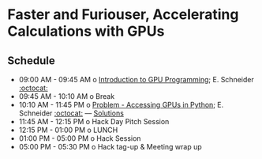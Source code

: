 # Faster and Furiouser, Accelerating Calculations with GPUs 

## Schedule 

 * 09:00 AM - 09:45 AM  o  [Introduction to GPU Programming](); E. Schneider [:octocat:](https://github.com/evaneschneider)
 * 09:45 AM - 10:10 AM  o  Break
 * 10:10 AM - 11:45 PM  o  [Problem - Accessing GPUs in Python](https://github.com/LSSTC-DSFP/LSSTC-DSFP-Sessions/blob/master/Session8/Day5/gpu_intro.ipynb); E. Schneider [:octocat:](https://github.com/evaneschneider) –– [Solutions](https://github.com/LSSTC-DSFP/LSSTC-DSFP-Sessions/blob/master/Session8/Day5/gpu_intro_solutions.ipynb)
 * 11:45 AM - 12:15 PM  o  Hack Day Pitch Session
 * 12:15 PM - 01:00 PM  o  LUNCH
 * 01:00 PM - 05:00 PM  o  Hack Session
 * 05:00 PM - 05:30 PM  o  Hack tag-up & Meeting wrap up
